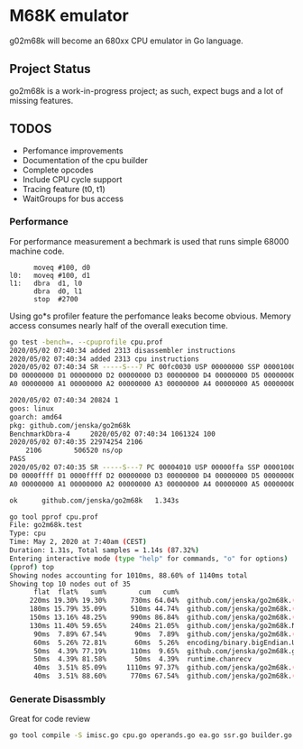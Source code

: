 # M68K emulator

g02m68k will become an 680xx CPU emulator in Go language. 

## Project Status
go2m68k is a work-in-progress project; as such, expect bugs and a lot of missing features. 

## TODOS
- Perfomance improvements
- Documentation of the cpu builder
- Complete opcodes
- Include CPU cycle support
- Tracing feature (t0, t1)
- WaitGroups for bus access

### Performance

For performance measurement a bechmark is used that runs simple 68000 machine code.

```m68k
      moveq #100, d0
l0:   moveq #100, d1
l1:   dbra  d1, l0
      dbra  d0, l1
      stop  #2700
```

Using go*s profiler feature the perfomance leaks become obvious. 
Memory access consumes nearly half of the overall execution time.

```bash
go test -bench=. --cpuprofile cpu.prof
2020/05/02 07:40:34 added 2313 disassembler instructions
2020/05/02 07:40:34 added 2313 cpu instructions
2020/05/02 07:40:34 SR -----S---7 PC 00fc0030 USP 00000000 SSP 00001000
D0 00000000 D1 00000000 D2 00000000 D3 00000000 D4 00000000 D5 00000000 D6 00000000 D7 00000000 
A0 00000000 A1 00000000 A2 00000000 A3 00000000 A4 00000000 A5 00000000 A6 00000000 A7 00001000 

2020/05/02 07:40:34 20824 1
goos: linux
goarch: amd64
pkg: github.com/jenska/go2m68k
BenchmarkDbra-4   	2020/05/02 07:40:34 1061324 100
2020/05/02 07:40:35 22974254 2106
    2106	    506520 ns/op
PASS
2020/05/02 07:40:35 SR -----S---7 PC 00004010 USP 00000ffa SSP 00001000
D0 0000ffff D1 0000ffff D2 00000000 D3 00000000 D4 00000000 D5 00000000 D6 00000000 D7 00000000 
A0 00000000 A1 00000000 A2 00000000 A3 00000000 A4 00000000 A5 00000000 A6 00000000 A7 00001000 

ok  	github.com/jenska/go2m68k	1.343s

go tool pprof cpu.prof
File: go2m68k.test
Type: cpu
Time: May 2, 2020 at 7:40am (CEST)
Duration: 1.31s, Total samples = 1.14s (87.32%)
Entering interactive mode (type "help" for commands, "o" for options)
(pprof) top
Showing nodes accounting for 1010ms, 88.60% of 1140ms total
Showing top 10 nodes out of 35
      flat  flat%   sum%        cum   cum%
     220ms 19.30% 19.30%      730ms 64.04%  github.com/jenska/go2m68k.(*M68K).SetISA68000.func1
     180ms 15.79% 35.09%      510ms 44.74%  github.com/jenska/go2m68k.(*addressAreaQueue).read
     150ms 13.16% 48.25%      990ms 86.84%  github.com/jenska/go2m68k.(*M68K).step
     130ms 11.40% 59.65%      240ms 21.05%  github.com/jenska/go2m68k.NewBaseArea.func1
      90ms  7.89% 67.54%       90ms  7.89%  github.com/jenska/go2m68k.(*addressAreaQueue).findArea
      60ms  5.26% 72.81%       60ms  5.26%  encoding/binary.bigEndian.Uint16 (inline)
      50ms  4.39% 77.19%      110ms  9.65%  github.com/jenska/go2m68k.glob..func4
      50ms  4.39% 81.58%       50ms  4.39%  runtime.chanrecv
      40ms  3.51% 85.09%     1110ms 97.37%  github.com/jenska/go2m68k.(*M68K).Run
      40ms  3.51% 88.60%      770ms 67.54%  github.com/jenska/go2m68k.(*M68K).popPC (inline)
```

### Generate Disassmbly

Great for code review
```bash
go tool compile -S imisc.go cpu.go operands.go ea.go ssr.go builder.go bus.go  > cpu.asm
```
